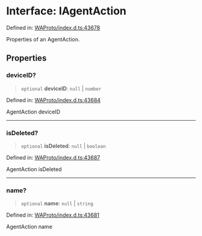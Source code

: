 # Interface: IAgentAction

Defined in: [WAProto/index.d.ts:43678](https://github.com/Fokusdotid/bail/blob/546bbbb35e652e95f45982a71bee62b2c682e4eb/WAProto/index.d.ts#L43678)

Properties of an AgentAction.

## Properties

### deviceID?

> `optional` **deviceID**: `null` \| `number`

Defined in: [WAProto/index.d.ts:43684](https://github.com/Fokusdotid/bail/blob/546bbbb35e652e95f45982a71bee62b2c682e4eb/WAProto/index.d.ts#L43684)

AgentAction deviceID

***

### isDeleted?

> `optional` **isDeleted**: `null` \| `boolean`

Defined in: [WAProto/index.d.ts:43687](https://github.com/Fokusdotid/bail/blob/546bbbb35e652e95f45982a71bee62b2c682e4eb/WAProto/index.d.ts#L43687)

AgentAction isDeleted

***

### name?

> `optional` **name**: `null` \| `string`

Defined in: [WAProto/index.d.ts:43681](https://github.com/Fokusdotid/bail/blob/546bbbb35e652e95f45982a71bee62b2c682e4eb/WAProto/index.d.ts#L43681)

AgentAction name
